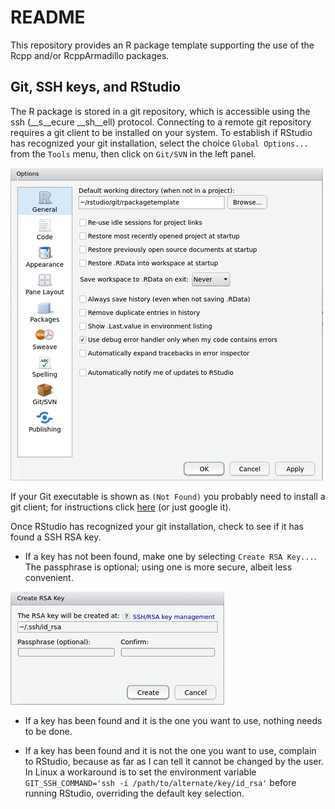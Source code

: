 # README #

This repository provides an R package template supporting the use of the Rcpp
and/or RcppArmadillo packages.

## Git, SSH keys, and RStudio 

The R package is stored in a git repository, which is accessible using the ssh (__s__ecure __sh__ell) protocol. Connecting to a remote git repository requires a git client to be installed on your system. To establish if RStudio has recognized your git installation, select the choice `Global Options...` from the `Tools` menu, then click on `Git/SVN` in the left panel.

![RStudio global options](./help/images/SSHKey.png)

If your Git executable is shown as `(Not Found)` you probably need to install a git client; for instructions click [here](https://www.atlassian.com/git/tutorials/install-git) (or just google it).

Once RStudio has recognized your git installation, check to see if it has found a SSH RSA key. 

- If a key has not been found, make one by selecting `Create RSA Key...`. The passphrase is optional; using one is more secure, albeit less convenient. 

![Create RSA Key](./help/images/CreateRSAKey.png)
    
- If a key has been found and it is the one you want to use, nothing needs to be done.
    
- If a key has been found and it is not the one you want to use, complain to RStudio, because as far as I can tell it cannot be changed by the user. In Linux a workaround is to set the environment variable `GIT_SSH_COMMAND='ssh -i /path/to/alternate/key/id_rsa'` before running RStudio, overriding the default key selection.

